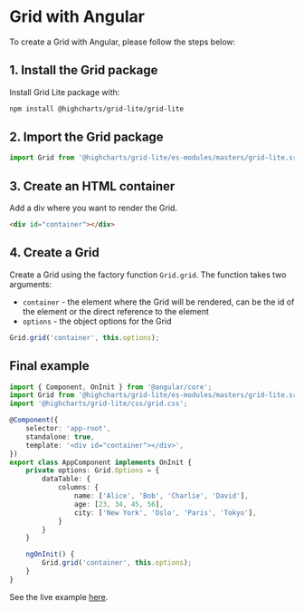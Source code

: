# Grid with Angular
To create a Grid with Angular, please follow the steps below:

## 1. Install the Grid package
Install Grid Lite package with:
```bash
npm install @highcharts/grid-lite/grid-lite
```

## 2. Import the Grid package

```ts
import Grid from '@highcharts/grid-lite/es-modules/masters/grid-lite.src.js';
```

## 3. Create an HTML container  
Add a div where you want to render the Grid.
```html
<div id="container"></div>
```

## 4. Create a Grid
Create a Grid using the factory function `Grid.grid`. The function takes two arguments:
- `container` - the element where the Grid will be rendered, can be the id of the element or the direct reference to the element
- `options` - the object options for the Grid
```ts
Grid.grid('container', this.options);
```

## Final example
```ts
import { Component, OnInit } from '@angular/core';
import Grid from '@highcharts/grid-lite/es-modules/masters/grid-lite.src.js';
import '@highcharts/grid-lite/css/grid.css';

@Component({
    selector: 'app-root',
    standalone: true,
    template: '<div id="container"></div>',
})
export class AppComponent implements OnInit {
    private options: Grid.Options = {
        dataTable: {
            columns: {
                name: ['Alice', 'Bob', 'Charlie', 'David'],
                age: [23, 34, 45, 56],
                city: ['New York', 'Oslo', 'Paris', 'Tokyo'],
            }
        }
    }

    ngOnInit() {
        Grid.grid('container', this.options);
    }
}
```

See the live example [here](https://stackblitz.com/edit/highcharts-grid-angular-nfxuhkpv).

